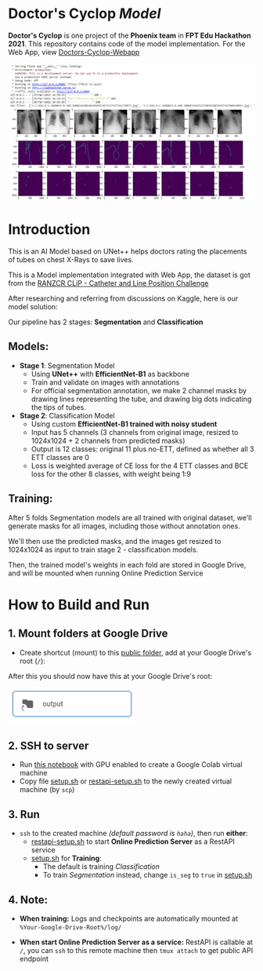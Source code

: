 # Doctor's Cyclop *Model*

**Doctor's Cyclop** is one project of the **Phoenix team** in **FPT Edu Hackathon 2021**. This repository contains code of the model implementation. For the Web App, view 
[Doctors-Cyclop-Webapp](https://github.com/DAN3002/Doctors-Cyclop-Webapp)

![Online Prediction](readme-assets/images/RestAPI-Online-Prediction.png)

# Introduction

This is an AI Model based on UNet++ helps doctors rating the placements of tubes on chest X-Rays to save lives.

This is a Model implementation integrated with Web App, the dataset is got from the [RANZCR CLiP - Catheter and Line Position Challenge](https://www.kaggle.com/c/ranzcr-clip-catheter-line-classification)

After researching and referring from discussions on Kaggle, here is our model solution:

Our pipeline has 2 stages: **Segmentation** and **Classification**

## Models:

- **Stage 1**: Segmentation Model
  - Using **UNet++** with **EfficientNet-B1** as backbone
  - Train and validate on images with annotations
  - For official segmentation annotation, we make 2 channel masks by drawing lines representing the tube, and drawing big dots indicating the tips of tubes.
- **Stage 2**: Classification Model
  - Using custom **EfficientNet-B1 trained with noisy student**
  - Input has 5 channels (3 channels from original image, resized to 1024x1024 + 2 channels from predicted masks)
  - Output is 12 classes: original 11 plus no-ETT, defined as whether all 3 ETT classes are 0
  - Loss is weighted average of CE loss for the 4 ETT classes and BCE loss for the other 8 classes, with weight being 1:9

## Training:

After 5 folds Segmentation models are all trained with original dataset, we'll generate masks for all images, including those without annotation ones.

We'll then use the predicted masks, and the images get resized to 1024x1024 as input to train stage 2 - classification models.

Then, the trained model's weights in each fold are stored in Google Drive, and will be mounted when running Online Prediction Service

# How to Build and Run

## 1. Mount folders at Google Drive

- Create shortcut (mount) to this [public folder](https://drive.google.com/drive/folders/1XxKDVzCms_O6UVG2zNKvmwV0rNtTmtIq?usp=sharing), add at your Google Drive's root (`/`):

After this you should now have this at your Google Drive's root:

![root google drive structure](readme-assets/images/Google-Drive-Structure.png)

## 2. SSH to server

- Run [this notebook](https://colab.research.google.com/drive/1L-ibyztYYcM0rmuXkPihN8LHP0TxkRi4?usp=sharing) with GPU enabled to create a Google Colab virtual machine
- Copy file [setup.sh](setup.sh) or [restapi-setup.sh](restapi-setup.sh) to the newly created virtual machine (by `scp`)

## 3. Run

- `ssh` to the created machine *(default password is `haha`)*, then run **either**:
  - [restapi-setup.sh](restapi-setup.sh) to start **Online Prediction Server** as a RestAPI service
  - [setup.sh](setup.sh) for **Training**:
    - The default is training *Classification*
    - To train *Segmentation* instead, change `is_seg` to `true` in [setup.sh](setup.sh)

## 4. Note:
- **When training:** Logs and checkpoints are automatically mounted at `%Your-Google-Drive-Root%/log/`

- **When start Online Prediction Server as a service:** RestAPI is callable at `/`, you can `ssh` to this remote machine then `tmux attach` to get public API endpoint
